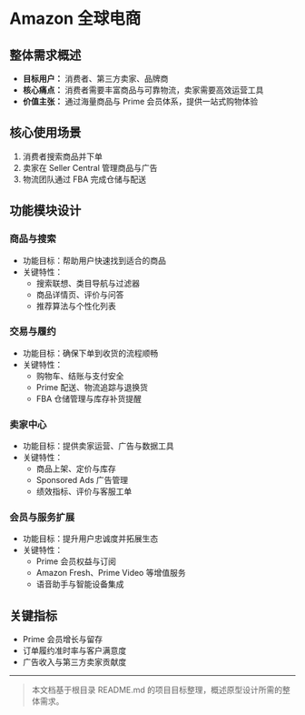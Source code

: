 # Amazon 全球电商

## 整体需求概述

- **目标用户：** 消费者、第三方卖家、品牌商
- **核心痛点：** 消费者需要丰富商品与可靠物流，卖家需要高效运营工具
- **价值主张：** 通过海量商品与 Prime 会员体系，提供一站式购物体验

## 核心使用场景

1. 消费者搜索商品并下单
2. 卖家在 Seller Central 管理商品与广告
3. 物流团队通过 FBA 完成仓储与配送

## 功能模块设计

### 商品与搜索

- 功能目标：帮助用户快速找到适合的商品
- 关键特性：
  - 搜索联想、类目导航与过滤器
  - 商品详情页、评价与问答
  - 推荐算法与个性化列表

### 交易与履约

- 功能目标：确保下单到收货的流程顺畅
- 关键特性：
  - 购物车、结账与支付安全
  - Prime 配送、物流追踪与退换货
  - FBA 仓储管理与库存补货提醒

### 卖家中心

- 功能目标：提供卖家运营、广告与数据工具
- 关键特性：
  - 商品上架、定价与库存
  - Sponsored Ads 广告管理
  - 绩效指标、评价与客服工单

### 会员与服务扩展

- 功能目标：提升用户忠诚度并拓展生态
- 关键特性：
  - Prime 会员权益与订阅
  - Amazon Fresh、Prime Video 等增值服务
  - 语音助手与智能设备集成

## 关键指标

- Prime 会员增长与留存
- 订单履约准时率与客户满意度
- 广告收入与第三方卖家贡献度

---

> 本文档基于根目录 README.md 的项目目标整理，概述原型设计所需的整体需求。